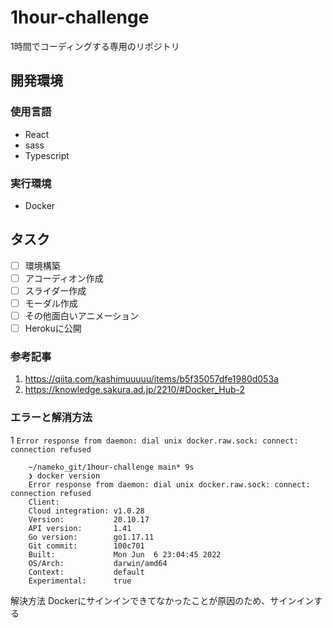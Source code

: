 # 1hour-challenge
1時間でコーディングする専用のリポジトリ

## 開発環境
### 使用言語
 - React
 - sass
 - Typescript

### 実行環境
 - Docker

## タスク
- [ ] 環境構築
- [ ] アコーディオン作成
- [ ] スライダー作成
- [ ] モーダル作成
- [ ] その他面白いアニメーション
- [ ] Herokuに公開

### 参考記事
1. https://qiita.com/kashimuuuuu/items/b5f35057dfe1980d053a
2. https://knowledge.sakura.ad.jp/2210/#Docker_Hub-2

### エラーと解消方法
 1 `Error response from daemon: dial unix docker.raw.sock: connect: connection refused`

```
    ~/nameko_git/1hour-challenge main* 9s
    ❯ docker version
    Error response from daemon: dial unix docker.raw.sock: connect: connection refused
    Client:
    Cloud integration: v1.0.28
    Version:           20.10.17
    API version:       1.41
    Go version:        go1.17.11
    Git commit:        100c701
    Built:             Mon Jun  6 23:04:45 2022
    OS/Arch:           darwin/amd64
    Context:           default
    Experimental:      true
```
解決方法
Dockerにサインインできてなかったことが原因のため、サインインする
